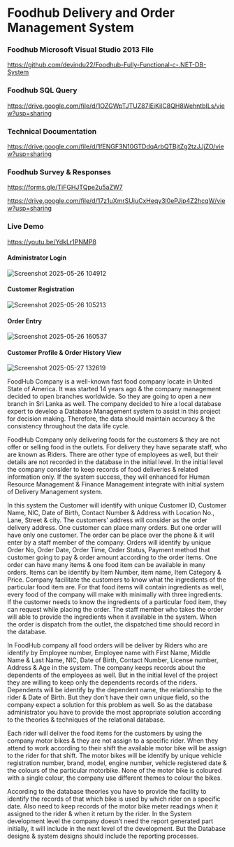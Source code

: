 # Foodhub Delivery and Order Management System

### Foodhub Microsoft Visual Studio 2013 File 

https://github.com/devindu22/Foodhub-Fully-Functional-c-.NET-DB-System 

### Foodhub SQL Query 

https://drive.google.com/file/d/1OZGWpTJTUZ87lEiKilC8QH8WehntbILs/view?usp=sharing 

### Technical Documentation 

https://drive.google.com/file/d/1fENGF3N10GTDdqArbQTBjtZg2tzJJjZO/view?usp=sharing 

### Foodhub Survey & Responses  

https://forms.gle/TiFGHJTQpe2u5aZW7 

https://drive.google.com/file/d/17z1uXmrSUjuCxHeqy3l0ePJip4Z2hcqW/view?usp=sharing 

### Live Demo

https://youtu.be/YdkLr1PNMP8

#### Administrator Login
![Screenshot 2025-05-26 104912](https://github.com/user-attachments/assets/1f239a09-21a9-47fd-9510-62dad551ff29)

#### Customer Registration
![Screenshot 2025-05-26 105213](https://github.com/user-attachments/assets/80d113e5-5394-4cd5-b15e-d7e4fbfa2ec4)

#### Order Entry
![Screenshot 2025-05-26 160537](https://github.com/user-attachments/assets/f08ef21c-7d66-421b-87e2-7e24bc5cd4b1)

#### Customer Profile & Order History View
![Screenshot 2025-05-27 132619](https://github.com/user-attachments/assets/db4f95b1-ce37-4030-944f-e191c4f6f44e)

FoodHub Company is a well-known fast food company locate in United State of America. 
It was started 14 years ago & the company management decided to open branches 
worldwide. So they are going to open a new branch in Sri Lanka as well. The company 
decided to hire a local database expert to develop a Database Management system to assist 
in this project for decision making. Therefore, the data should maintain accuracy & the 
consistency throughout the data life cycle. 

FoodHub Company only delivering foods for the customers & they are not offer or selling 
food in the outlets. For delivery they have separate staff, who are known as Riders. There 
are other type of employees as well, but their details are not recorded in the database in 
the initial level. In the initial level the company consider to keep records of food deliveries 
& related information only. If the system success, they will enhanced for Human Resource 
Management & Finance Management integrate with initial system of Delivery 
Management system.  

In this system the Customer will identify with unique Customer ID, Customer Name, NIC, 
Date of Birth, Contact Number & Address with Location No., Lane, Street & city. The 
customers’ address will consider as the order delivery address. One customer can place 
many orders. But one order will have only one customer. The order can be place over the 
phone & it will enter by a staff member of the company. Orders will identify by unique 
Order No, Order Date, Order Time, Order Status, Payment method that customer going to 
pay & order amount according to the order items. One order can have many items & one 
food item can be available in many orders. Items can be identify by Item Number, item 
name, Item Category & Price. Company facilitate the customers to know what the 
ingredients of the particular food item are. For that food items will contain ingredients as 
well, every food of the company will make with minimally with three ingredients. If the 
customer needs to know the ingredients of a particular food item, they can request while 
placing the order. The staff member who takes the order will able to provide the ingredients 
when it available in the system. When the order is dispatch from the outlet, the dispatched 
time should record in the database.  

In FoodHub company all food orders will be deliver by Riders who are identify by Employee 
number, Employee name with First Name, Middle Name & Last Name, NIC, Date of Birth, 
Contact Number, License number, Address & Age in the system. The company keeps 
records about the dependents of the employees as well. But in the initial level of the project 
they are willing to keep only the dependents records of the riders.  Dependents will be 
identify by the dependent name, the relationship to the rider & Date of Birth. But they don’t 
have their own unique field, so the company expect a solution for this problem as well. So 
as the database administrator you have to provide the most appropriate solution according 
to the theories & techniques of the relational database.  

Each rider will deliver the food items for the customers by using the company motor bikes 
& they are not assign to a specific rider. When they attend to work according to their shift 
the available motor bike will be assign to the rider for that shift. The motor bikes will be 
identify by unique vehicle registration number, brand, model, engine number, vehicle 
registered date & the colours of the particular motorbike. None of the motor bike is 
coloured with a single colour, the company use different themes to colour the bikes. 

According to the database theories you have to provide the facility to identify the records 
of that which bike is used by which rider on a specific date. Also need to keep records of 
the motor bike meter readings when it assigned to the rider & when it return by the rider. 
In the System development level the company doesn’t need the report generated part 
initially, it will include in the next level of the development. But the Database designs & 
system designs should include the reporting processes.
